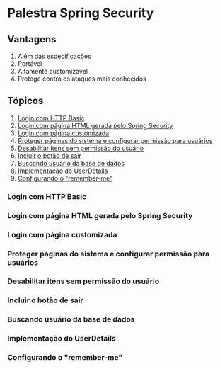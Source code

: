 # Palestra Spring Security

## Vantagens

1. Além das especificações
2. Portável
3. Altamente customizável
4. Protege contra os ataques mais conhecidos

## Tópicos
1. [Login com HTTP Basic](#login-com-http-basic)
2. [Login com página HTML gerada pelo Spring Security](#login-com-página-html-gerada-pelo-spring-security)
3. [Login com página customizada](#login-com-página-customizada)
4. [Proteger páginas do sistema e configurar permissão para usuários](#proteger-páginas-do-sistema-e-configurar-permissão-para-usuários)
5. [Desabilitar itens sem permissão do usuário](#desabilitar-itens-sem-permissão-do-usuário)
6. [Incluir o botão de sair](#incluir-o-botão-de-sair)
7. [Buscando usuário da base de dados](#buscando-usuário-da-base-de-dados)
8. [Implementação do UserDetails](#implementação-do-userdetails)
9. [Configurando o "remember-me"](#configurando-o-remember-me)


### Login com HTTP Basic
### Login com página HTML gerada pelo Spring Security
### Login com página customizada
### Proteger páginas do sistema e configurar permissão para usuários
### Desabilitar itens sem permissão do usuário
### Incluir o botão de sair
### Buscando usuário da base de dados
### Implementação do UserDetails
### Configurando o "remember-me"

